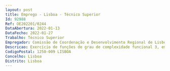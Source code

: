 ```yaml
--- 
layout: post
title: Emprego - Lisboa - Técnico Superior
Id: 92988
Ref: OE202201/0244
DataAbertura: 2022-01-13
DataFecho: 2022-01-27
Trabalho: Técnico Superior
Empregador: Comissão de Coordenação e Desenvolvimento Regional de Lisboa e Vale do Tejo
Descricao: Exercício de funções de grau de complexidade funcional 3, em conformidade com o anexo, a quese refere o n.º 2 do artigo 88.º da Lei n.º 35 2014, de 20 de junho (LTFP), nas áreas de competênciasinerentes à Divisão de Licenciamento Ambiental (DLA) da Direção de Serviços de Ambiente (DSA)designadamente  Gerir e coordenar o procedimento de licenciamento de operações de gestão deresíduos, participar no processo de licenciamento de massas minerais, nomeadamente, no que serefere à emissão de parecer sobre o Plano Ambiental de Recuperação Paisagística, organizaçãoe participação em vistorias
CodigoPostal: 1250-009 LISBOA
Concelho: Lisboa
Distrito: Lisboa
--- 
```

